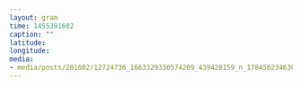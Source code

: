 ```yaml
---
layout: gram
time: 1455391602
caption: ""
latitude: 
longitude: 
media:
- media/posts/201602/12724736_1663329330574209_439428159_n_17845023463077902.jpg
---
```

